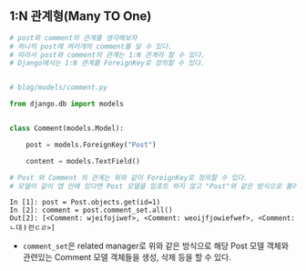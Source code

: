 ## 1:N 관계형(Many TO One)

```python
# post와 comment의 관계를 생각해보자
# 하나의 post에 여러개의 comment를 달 수 있다.
# 따라서 post와 comment의 관계는 1:N 관계라 할 수 있다.
# Django에서는 1:N 관계를 ForeignKey로 정의할 수 있다.


# blog/models/comment.py

from django.db import models


class Comment(models.Model):

    post = models.ForeignKey("Post")

    content = models.TextField()

# Post 와 Comment 의 관계는 위와 같이 ForeignKey로 정의할 수 있다.
# 모델이 같이 앱 안에 있다면 Post 모델을 임포트 하지 않고 "Post"와 같은 방식으로 불러올 수 있다.
```
```
In [1]: post = Post.objects.get(id=1)
In [2]: comment = post.comment_set.all()
Out[2]: [<Comment: wjeifojiwef>, <Comment: weoijfjowiefwef>, <Comment: ㄴ대ㅑ런ㄷㄹ>]
```
- `comment_set`은 related manager로 위와 같은 방식으로 해당 Post 모델 객체와 관련있는 Comment 모델 객체들을 생성, 삭제 등을 할 수 있다.
